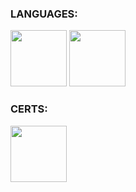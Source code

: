### LANGUAGES:
<img src="https://assets-global.website-files.com/5fc82ceef95f49286b9a1737/623ca6569cbafb2e00dde673_Cert-Icon-PC-Pro.png" height="90" width="90"> <img src="https://upload.wikimedia.org/wikipedia/commons/2/2f/PowerShell_5.0_icon.png" height="90" width="90">

### CERTS:
<img src="https://www.pngall.com/wp-content/uploads/5/Linux-Logo-PNG-File.png" height="90" width="90">
<!--
**noahdub/noahdub** is a ✨ _special_ ✨ repository because its `README.md` (this file) appears on your GitHub profile.

Here are some ideas to get you started:

- 🔭 I’m currently working on ...
- 🌱 I’m currently learning ...
- 👯 I’m looking to collaborate on ...
- 🤔 I’m looking for help with ...
- 💬 Ask me about ...
- 📫 How to reach me: ...
- 😄 Pronouns: ...
- ⚡ Fun fact: ...
-->
